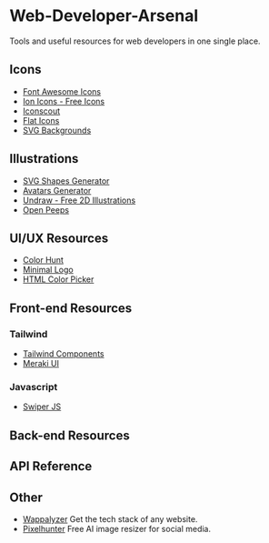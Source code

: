 # Web-Developer-Arsenal
Tools and useful resources for web developers in one single place.

## Icons  
  - [Font Awesome Icons](https://fontawesome.com/icons)
  - [Ion Icons - Free Icons](https://ionic.io/ionicons/usage)
  - [Iconscout](https://iconscout.com/)
  - [Flat Icons](https://www.flaticon.com/)
  - [SVG Backgrounds](https://heropatterns.com/)
## Illustrations
  - [SVG Shapes Generator](https://www.softr.io/tools/svg-shape-generator)
  - [Avatars Generator](https://getavataaars.com/?accessoriesType=Prescription01&avatarStyle=Transparent&clotheColor=Heather&clotheType=Hoodie&facialHairColor=Black&facialHairType=BeardLight&topType=Hat)
  - [Undraw - Free 2D Illustrations](https://undraw.co/illustrations)
  - [Open Peeps](https://www.openpeeps.com/)
## UI/UX Resources
  - [Color Hunt](https://colorhunt.co/)
  - [Minimal Logo](https://app.logopony.com/en/details/)
  - [HTML Color Picker](https://www.w3schools.com/colors/colors_picker.asp)
## Front-end Resources
  ### Tailwind
  - [Tailwind Components](https://merakiui.com/components/)
  - [Meraki UI](https://merakiui.com/components/)
  ### Javascript
   - [Swiper JS](https://swiperjs.com/)
## Back-end Resources
## API Reference
## Other
  - [Wappalyzer](https://www.wappalyzer.com/) Get the tech stack of any website.
  - [Pixel­hunter](https://pixelhunter.io/) Free AI image resizer for social media.
